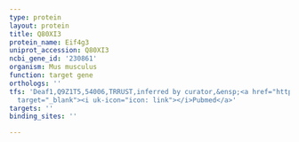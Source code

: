 ```yaml
---
type: protein
layout: protein
title: Q80XI3
protein_name: Eif4g3
uniprot_accession: Q80XI3
ncbi_gene_id: '230861'
organism: Mus musculus
function: target gene
orthologs: ''
tfs: 'Deaf1,Q9Z1T5,54006,TRRUST,inferred by curator,&ensp;<a href="https://www.ncbi.nlm.nih.gov/pubmed/?term=22923498%5Buid%5D+OR+29087512%5Buid%5D"
  target="_blank"><i uk-icon="icon: link"></i>Pubmed</a>'
targets: ''
binding_sites: ''

---
```

